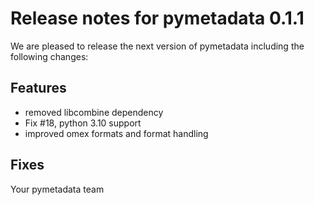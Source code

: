 # Release notes for pymetadata 0.1.1

We are pleased to release the next version of pymetadata including the 
following changes:

## Features
- removed libcombine dependency
- Fix #18, python 3.10 support
- improved omex formats and format handling

## Fixes

Your pymetadata team
